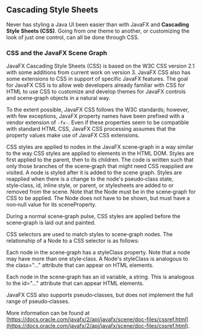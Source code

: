 ## Cascading Style Sheets

Never has styling a Java UI been easier than with JavaFX and **Cascading Style Sheets (CSS)**. Going from one theme to another, or customizing the look of just one control, can all be done through CSS.

### CSS and the JavaFX Scene Graph

JavaFX Cascading Style Sheets (CSS) is based on the W3C CSS version 2.1 with some additions from current work on version 3. JavaFX CSS also has some extensions to CSS in support of specific JavaFX features. The goal for JavaFX CSS is to allow web developers already familiar with CSS for HTML to use CSS to customize and develop themes for JavaFX controls and scene‑graph objects in a natural way.

To the extent possible, JavaFX CSS follows the W3C standards; however, with few exceptions, JavaFX property names have been prefixed with a vendor extension of `-fx-`. Even if these properties seem to be compatible with standard HTML CSS, JavaFX CSS processing assumes that the property values make use of JavaFX CSS extensions.

CSS styles are applied to nodes in the JavaFX scene‑graph in a way similar to the way CSS styles are applied to elements in the HTML DOM. Styles are first applied to the parent, then to its children. The code is written such that only those branches of the scene‑graph that might need CSS reapplied are visited. A node is styled after it is added to the scene graph. Styles are reapplied when there is a change to the node's pseudo‑class state, style‑class, id, inline style, or parent, or stylesheets are added to or removed from the scene. Note that the Node must be in the scene‑graph for CSS to be applied. The Node does not have to be shown, but must have a non‑null value for its sceneProperty.

During a normal scene‑graph pulse, CSS styles are applied before the scene‑graph is laid out and painted.

CSS selectors are used to match styles to scene‑graph nodes. The relationship of a Node to a CSS selector is as follows:

Each node in the scene‑graph has a styleClass property. Note that a node may have more than one style‑class. A Node's styleClass is analogous to the class="..." attribute that can appear on HTML elements.

Each node in the scene‑graph has an id variable, a string. This is analogous to the id="..." attribute that can appear HTML elements.

JavaFX CSS also supports pseudo‑classes, but does not implement the full range of pseudo‑classes.

More information can be found at [https://docs.oracle.com/javafx/2/api/javafx/scene/doc-files/cssref.html](https://docs.oracle.com/javafx/2/api/javafx/scene/doc-files/cssref.html).
